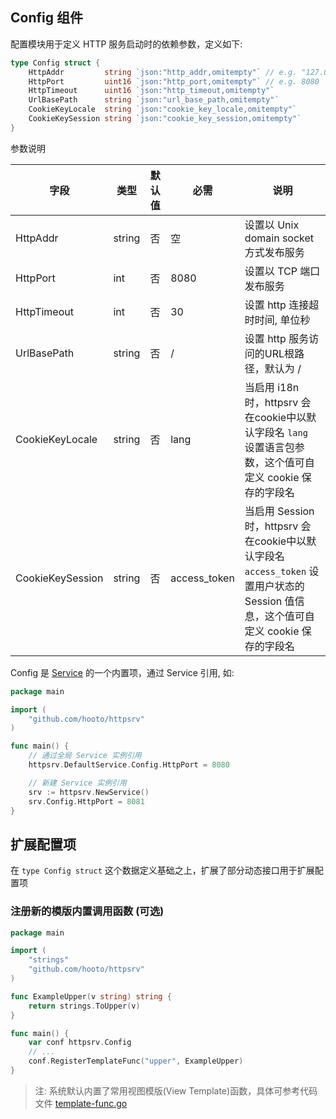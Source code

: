 ## Config 组件

配置模块用于定义 HTTP 服务启动时的依赖参数，定义如下:

``` go
type Config struct {
	HttpAddr         string `json:"http_addr,omitempty"` // e.g. "127.0.0.1", "unix:/tmp/app.sock"
	HttpPort         uint16 `json:"http_port,omitempty"` // e.g. 8080
	HttpTimeout      uint16 `json:"http_timeout,omitempty"`
	UrlBasePath      string `json:"url_base_path,omitempty"`
	CookieKeyLocale  string `json:"cookie_key_locale,omitempty"`
	CookieKeySession string `json:"cookie_key_session,omitempty"`
}
```


参数说明

| 字段 | 类型 | 默认值 | 必需 | 说明 |
|----|----|----|----|----|
| HttpAddr | string | 否 | 空 | 设置以 Unix domain socket 方式发布服务 |
| HttpPort | int | 否 | 8080 | 设置以 TCP 端口发布服务 |
| HttpTimeout | int | 否 |  30 | 设置 http 连接超时时间, 单位秒 |
| UrlBasePath | string | 否 | / | 设置 http 服务访问的URL根路径，默认为 / |
| CookieKeyLocale | string | 否 | lang | 当启用 i18n 时，httpsrv 会在cookie中以默认字段名 `lang` 设置语言包参数，这个值可自定义 cookie 保存的字段名 |
| CookieKeySession | string | 否 | access_token | 当启用 Session 时，httpsrv 会在cookie中以默认字段名 `access_token` 设置用户状态的 Session 值信息，这个值可自定义 cookie 保存的字段名 |

Config 是 [Service](service.md) 的一个内置项，通过 Service 引用, 如:

``` go
package main

import ( 
	"github.com/hooto/httpsrv"
)

func main() {
	// 通过全局 Service 实例引用 
	httpsrv.DefaultService.Config.HttpPort = 8080

	// 新建 Service 实例引用
	srv := httpsrv.NewService()
	srv.Config.HttpPort = 8081
}
```

## 扩展配置项

在 `type Config struct` 这个数据定义基础之上，扩展了部分动态接口用于扩展配置项

### 注册新的模版内置调用函数 (可选)

``` go
package main

import ( 
	"strings"
	"github.com/hooto/httpsrv"
)

func ExampleUpper(v string) string {
	return strings.ToUpper(v)
}

func main() {
	var conf httpsrv.Config
	// ...
	conf.RegisterTemplateFunc("upper", ExampleUpper)
}
```

> 注: 系统默认内置了常用视图模版(View Template)函数，具体可参考代码文件 [template-func.go](https://github.com/hooto/httpsrv/blob/master/template-func.go)

